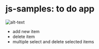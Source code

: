 # js-samples: to do app
![alt-text](https://raw.githubusercontent.com/sametkoyuncu/simple-js-samples/master/to-do-app/to-do-app.PNG)
- add new item
- delete item
- multiple select and delete selected items
